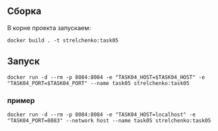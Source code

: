 ## Сборка
В корне проекта запускаем:
```shell script
docker build . -t strelchenko:task05
```

## Запуск
```shell script
docker run -d --rm -p 8084:8084 -e "TASK04_HOST=$TASK04_HOST" -e "TASK04_PORT=$TASK04_PORT" --name task05 strelchenko:task05
```

### пример
```shell script
docker run -d --rm -p 8084:8084 -e "TASK04_HOST=localhost" -e "TASK04_PORT=8083" --network host --name task05 strelchenko:task05
````
